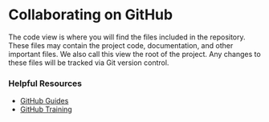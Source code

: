 # Collaborating on GitHub

The code view is where you will find the files included in the repository. These files may contain the project code, documentation, and other important files. We also call this view the root of the project. Any changes to these files will be tracked via Git version control.

### Helpful Resources
- [GitHub Guides](https://guides.github.com)
- [GitHub Training](https://training.github.com)
